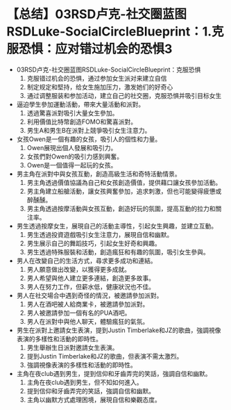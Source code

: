 # 【总结】03RSD卢克-社交圈蓝图RSDLuke-SocialCircleBlueprint：1.克服恐惧：应对错过机会的恐惧3

-   03RSD卢克-社交圈蓝图RSDLuke-SocialCircleBlueprint：克服恐惧
    1.  克服错过机会的恐惧，通过参加女生派对来建立自信
    2.  制定规定和堅持，给女生施加压力，激发她们的好奇心
    3.  通过调整服装和参加活动，建立自己的社交圈，克服恐惧并吸引目标女生
-   逼迫學生參加運動活動，帶來大量活動和派對。
    1.  透過驚喜派對吸引大量女生參加。
    2.  利用價值比特幣創造FOMO和驚喜派對。
    3.  男生A和男生B在派對上競爭吸引女生注意力。
-   女孩Owen是一個有趣的女孩，吸引人的個性和力量。
    1.  Owen展現出個人發展和吸引力。
    2.  女孩們對Owen的吸引力感到興奮。
    3.  Owen是一個值得一起玩的女孩。
-   男主角在派對中與女孩互動，創造高級生活和奇特活動情景。
    1.  男主角透過價值協議為自己和女孩創造價值，提供藉口讓女孩參加活動。
    2.  男主角建立船艙活動，讓女孩興奮參加，追求刺激，但也可能變得疲憊或醉醺醺。
    3.  男主角透過按摩活動與女孩互動，創造好玩的氛圍，提高互動的拉力和關注率。
-   男生透過按摩女生，展現自己的活動主導性，引起女生興趣，並建立互動。
    1.  男生透過投資遊戲吸引女生注意力，展現自信和幽默。
    2.  男生展示自己的舞蹈技巧，引起女生好奇和興趣。
    3.  男生透過特殊服裝和活動，創造瘋狂和有趣的氛圍，吸引女生參與。
-   男人在改變自己的生活方式，尋求更多成功和連結。
    1.  男人願意做出改變，以獲得更多成就。
    2.  男人希望與他人建立更多連結，創造更多故事。
    3.  男人在努力工作，但薪水低，健康狀況也不佳。
-   男人在社交場合中遇到奇怪的情況，被邀請參加派對。
    1.  男人在酒吧被人給商業卡，被邀請參加派對。
    2.  男人被邀請參加一個有名的PUA酒吧。
    3.  男人在派對中與他人聊天，體驗瘋狂的氣氛。
-   男生在派對上邀請女生表演，提到Justin Timberlake和JZ的歌曲，強調視像表演的多樣性和活動的即時性。
    1.  男生舉辦生日派對邀請女生表演。
    2.  提到Justin Timberlake和JZ的歌曲，但表演不需太激烈。
    3.  強調視像表演的多樣性和活動的即時性。
-   主角在夜club遇到男生，提到信仰和牙齒弄完的笑話，強調自信和幽默。
    1.  主角在夜club遇到男生，但不知如何進入。
    2.  提到信仰和牙齒弄完的笑話，強調自信和幽默。
    3.  主角以幽默方式處理困境，展現自信和樂觀态度。